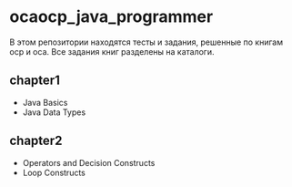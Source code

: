 # ocaocp_java_programmer

В этом репозитории находятся тесты и задания, решенные по книгам ocp и oca. Все задания книг разделены на каталоги.

## chapter1
 - Java Basics
 - Java Data Types


## chapter2
- Operators and Decision Constructs
- Loop Constructs
